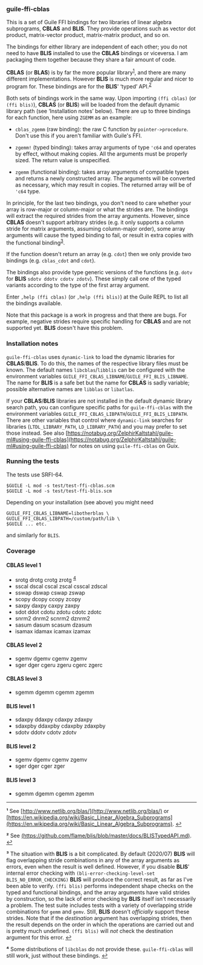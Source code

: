 
### guile-ffi-cblas

This is a set of Guile FFI bindings for two libraries of linear algebra
subprograms, **CBLAS** and **BLIS**. They provide operations such as vector dot
product, matrix-vector product, matrix-matrix product, and so on.

The bindings for either library are independent of each other; you do not need to
have **BLIS** installed to use the **CBLAS** bindings or viceversa. I am
packaging them together because they share a fair amount of code.

**CBLAS** (or **BLAS**) is by far the more popular library<sup id="a1">[1](#f1)</sup>,
and there are many different implementations. However **BLIS**
is much more regular and nicer to program for.  These bindings are for the **BLIS**'
‘typed’ API.<sup id="a2">[2](#f2)</sup>

Both sets of bindings work in the same way. Upon importing `(ffi cblas)` (or
`(ffi blis)`), **CBLAS** (or **BLIS**) will be loaded from the default dynamic
library path (see ‘Installation notes’ below). There are up to three bindings
for each function, here using `ZGEMM` as an example:

- `cblas_zgemm` (raw binding): the raw C function by `pointer->procedure`. Don't
  use this if you aren't familiar with Guile's FFI.

- `zgemm!` (typed binding): takes array arguments of type `'c64` and operates by
  effect, without making copies. All the arguments must be properly sized. The
  return value is unspecified.

- `zgemm` (functional binding): takes array arguments of compatible types and
  returns a newly constructed array. The arguments will be converted as
  necessary, which may result in copies.  The returned array will be of `'c64`
  type.

In principle, for the last two bindings, you don't need to care whether your
array is row-major or column-major or what the strides are. The bindings will
extract the required strides from the array arguments. However, since
**CBLAS** doesn't support arbitrary strides (e.g. it only supports a column
stride for matrix arguments, assuming column-major order), some array arguments
will cause the typed binding to fail, or result in extra copies with the
functional binding<sup id="a3">[3](#f3)</sup>.

If the function doesn't return an array (e.g. `cdot`) then we only provide
two bindings (e.g. `cblas_cdot` and `cdot`).

The bindings also provide type generic versions of the functions (e.g. `dotv`
for **BLIS** `sdotv ddotv cdotv zdotv`). These simply call one of the
typed variants according to the type of the first array argument.

Enter `,help (ffi cblas)` (or `,help (ffi blis)`) at the Guile REPL to list all
the bindings available.

Note that this package is a work in progress and that there are bugs. For
example, negative strides require specific handling for **CBLAS** and are not
supported yet. **BLIS** doesn't have this problem.

### Installation notes

`guile-ffi-cblas` uses `dynamic-link` to load the dynamic libraries for
**CBLAS**/**BLIS**. To do this, the names of the respective library files must
be known. The default names `libcblas`/`libblis` can be configured with the
environment variables `GUILE_FFI_CBLAS_LIBNAME`/`GUILE_FFI_BLIS_LIBNAME`. The
name for **BLIS** is a safe bet but the name for **CBLAS** is sadly variable;
possible alternative names are `libblas` or `libatlas`.

If your **CBLAS**/**BLIS** libraries are not installed in the default dynamic
library search path, you can configure specific paths for `guile-ffi-cblas` with
the environment variables
`GUILE_FFI_CBLAS_LIBPATH`/`GUILE_FFI_BLIS_LIBPATH`. There are other variables
that control where `dynamic-link` searches for libraries (`LTDL_LIBRARY_PATH`,
`LD_LIBRARY_PATH`) and you may prefer to set those instead. See also
[https://notabug.org/ZelphirKaltstahl/guile-ml#using-guile-ffi-cblas](https://notabug.org/ZelphirKaltstahl/guile-ml#using-guile-ffi-cblas) for
notes on using `guile-ffi-cblas` on Guix.

### Running the tests

The tests use SRFI-64.

```
$GUILE -L mod -s test/test-ffi-cblas.scm
$GUILE -L mod -s test/test-ffi-blis.scm
```

Depending on your installation (see above) you might need

```
GUILE_FFI_CBLAS_LIBNAME=libotherblas \
GUILE_FFI_CBLAS_LIBPATH=/custom/path/lib \
$GUILE ... etc.
```

and similarly for `BLIS`.

### Coverage

#### CBLAS level 1

* srotg drotg crotg zrotg <sup id="a4">[4](#f4)</sup>
* sscal dscal cscal zscal csscal zdscal
* sswap dswap cswap zswap
* scopy dcopy ccopy zcopy
* saxpy daxpy caxpy zaxpy
* sdot ddot cdotu zdotu cdotc zdotc
* snrm2 dnrm2 scnrm2 dznrm2
* sasum dasum scasum dzasum
* isamax idamax icamax izamax

#### CBLAS level 2

* sgemv dgemv cgemv zgemv
* sger dger cgeru zgeru cgerc zgerc

#### CBLAS level 3

* sgemm dgemm cgemm zgemm

#### BLIS level 1

* sdaxpy ddaxpy cdaxpy zdaxpy
* sdaxpby ddaxpby cdaxpby zdaxpby
* sdotv ddotv cdotv zdotv

#### BLIS level 2

* sgemv dgemv cgemv zgemv
* sger dger cger zger

#### BLIS level 3

* sgemm dgemm cgemm zgemm

***

<b id="f1">¹</b> See [http://www.netlib.org/blas/](http://www.netlib.org/blas/) or [https://en.wikipedia.org/wiki/Basic_Linear_Algebra_Subprograms](https://en.wikipedia.org/wiki/Basic_Linear_Algebra_Subprograms). [↩](#a1)

<b id="f2">²</b> See [(https://github.com/flame/blis/blob/master/docs/BLISTypedAPI.md)](https://github.com/flame/blis/blob/master/docs/BLISTypedAPI.md). [↩](#a2)

<b id="f3">³</b> The situation with **BLIS** is a bit complicated. By default (2020/07) **BLIS**
will flag overlapping stride combinations in any of the array arguments as
errors, even when the result is well defined. However, if you disable **BLIS**'
internal error checking with `(bli-error-checking-level-set
BLIS_NO_ERROR_CHECKING)` **BLIS** will produce the correct result, as far as
I've been able to verify. `(ffi blis)` performs independent shape checks on the
typed and functional bindings, and the array arguments have valid strides by
construction, so the lack of error checking by **BLIS** itself isn't necessarily
a problem. The test suite includes tests with a variety of overlapping stride
combinations for `gemm` and `gemv`. Still, **BLIS** doesn't *officially* support
these strides. Note that if the *destination* argument has overlapping strides,
then the result depends on the order in which the operations are carried out and
is pretty much undefined. `(ffi blis)` will *not* check the destination argument
for this error. [↩](#a3)

<b id="f4">⁴</b> Some distributions of `libcblas` do not provide these. `guile-ffi-cblas` will still work, just without these bindings. [↩](#a4)
